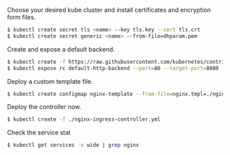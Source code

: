 Choose your desired kube cluster and install certificates and encryption form files.

```bash
$ kubectl create secret tls <name> --key tls.key --cert tls.crt
$ kubectl create secret generic <name> --from-file=dhparam.pem
```

Create and expose a default backend.
```bash
$ kubectl create -f https://raw.githubusercontent.com/kubernetes/contrib/master/ingress/controllers/nginx/examples/default-backend.yaml
$ kubectl expose rc default-http-backend --port=80 --target-port=8080 --name=default-http-backend
```

Deploy a custom template file.
```bash
$ kubectl create configmap nginx-template --from-file=nginx.tmpl=./nginx.tmpl
```

Deploy the controller now.
```bash
$ kubectl create -f ./nginx-ingress-controller.yml
```

Check the service stat
```bash
$ kubectl get services -o wide | grep nginx
```
